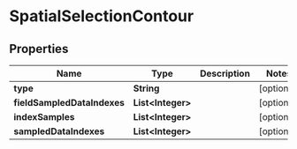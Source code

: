 

# SpatialSelectionContour


## Properties

| Name | Type | Description | Notes |
|------------ | ------------- | ------------- | -------------|
|**type** | **String** |  |  [optional] |
|**fieldSampledDataIndexes** | **List&lt;Integer&gt;** |  |  [optional] |
|**indexSamples** | **List&lt;Integer&gt;** |  |  [optional] |
|**sampledDataIndexes** | **List&lt;Integer&gt;** |  |  [optional] |



